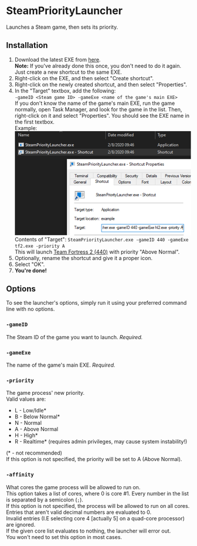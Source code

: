 # SteamPriorityLauncher
Launches a Steam game, then sets its priority.

## Installation
1. Download the latest EXE from [here](https://github.com/Leo40Git/SteamPriorityLauncher/releases/latest).  
**Note:** If you've already done this once, you don't need to do it again. Just create a new shortcut to the same EXE.
2. Right-click on the EXE, and then select "Create shortcut".
3. Right-click on the newly created shortcut, and then select "Properties".
4. In the "Target" textbox, add the following:  
`-gameID <Steam game ID> -gameExe <name of the game's main EXE>`  
If you don't know the name of the game's main EXE, run the game normally, open Task Manager, and look for the game in the list. Then, right-click on it and select "Properties". You should see the EXE name in the first textbox.  
Example:  
![Example Image](https://github.com/Leo40Git/SteamPriorityLauncher/raw/master/example.png)  
Contents of "Target": `SteamPriorityLauncher.exe -gameID 440 -gameExe tf2.exe -priority A`  
This will launch [Team Fortress 2 (440)](https://store.steampowered.com/app/440) with priority "Above Normal".
5. Optionally, rename the shortcut and give it a proper icon.
6. Select "OK".
7. **You're done!**

## Options
To see the launcher's options, simply run it using your preferred command line with no options.

### `-gameID`
The Steam ID of the game you want to launch. *Required.*

### `-gameExe`
The name of the game's main EXE. *Required.*

### `-priority`
The game process' new priority.  
Valid values are:
  - L - Low/Idle*
  - B - Below Normal*
  - N - Normal
  - A - Above Normal
  - H - High*
  - R - Realtime* (requires admin privileges, may cause system instability!)

  (* - not recommended)  
If this option is not specified, the priority will be set to A (Above Normal).

### `-affinity`
What cores the game process will be allowed to run on.  
This option takes a list of cores, where 0 is core #1. Every number in the list is separated by a semicolon (`;`).  
If this option is not specified, the process will be allowed to run on all cores.  
Entries that aren't valid decimal numbers are evaluated to 0.  
Invalid entries (I.E selecting core 4 [actually 5] on a quad-core processor) are ignored.  
If the given core list evaluates to nothing, the launcher will error out.  
You won't need to set this option in most cases.  
